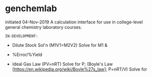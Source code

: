 # genchemlab    
initiated 04-Nov-2019
A calculation interface for use in college-level general chemistry laboratory courses.  

    IN-DEVELOPMENT:
+ Dilute Stock Sol'n (M1V1=M2V2)
    Solve for M1 &
+ %Error/%Yield
    
+ Ideal Gas Law (PV=nRT)
    Solve for P; (Boyle's Law [https://en.wikipedia.org/wiki/Boyle%27s_law]; P=nRT/V)
    Solve for


